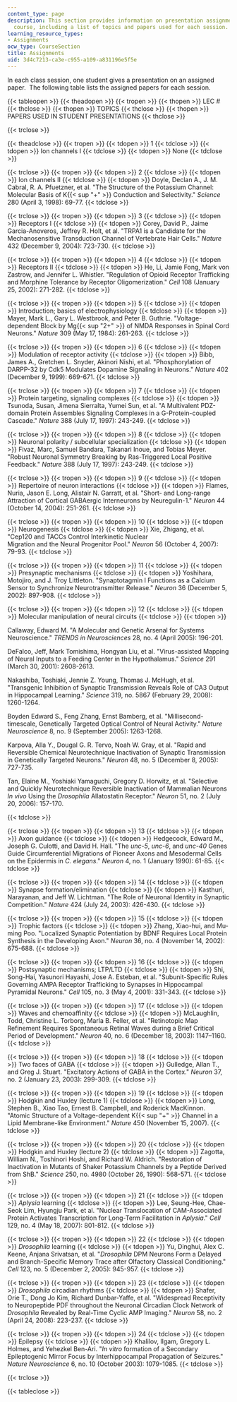 ```yaml
---
content_type: page
description: This section provides information on presentation assignments for the
  course, including a list of topics and papers used for each session.
learning_resource_types:
- Assignments
ocw_type: CourseSection
title: Assignments
uid: 3d4c7213-ca3e-c955-a109-a831196e5f5e
---
```


In each class session, one student gives a presentation on an assigned paper.  The following table lists the assigned papers for each session.

{{< tableopen >}}
{{< theadopen >}}
{{< tropen >}}
{{< thopen >}}
LEC #
{{< thclose >}}
{{< thopen >}}
TOPICS
{{< thclose >}}
{{< thopen >}}
PAPERS USED IN STUDENT PRESENTATIONS
{{< thclose >}}

{{< trclose >}}

{{< theadclose >}}
{{< tropen >}}
{{< tdopen >}}
1
{{< tdclose >}}
{{< tdopen >}}
Ion channels I
{{< tdclose >}}
{{< tdopen >}}
None
{{< tdclose >}}

{{< trclose >}}
{{< tropen >}}
{{< tdopen >}}
2
{{< tdclose >}}
{{< tdopen >}}
Ion channels II
{{< tdclose >}}
{{< tdopen >}}
Doyle, Declan A., J. M. Cabral, R. A. Pfuetzner, et al. "The Structure of the Potassium Channel: Molecular Basis of K{{< sup "\+" >}} Conduction and Selectivity." _Science_ 280 (April 3, 1998): 69-77.
{{< tdclose >}}

{{< trclose >}}
{{< tropen >}}
{{< tdopen >}}
3
{{< tdclose >}}
{{< tdopen >}}
Receptors I
{{< tdclose >}}
{{< tdopen >}}
Corey, David P., Jaime Garcia-Anoveros, Jeffrey R. Holt, et al. "TRPA1 is a Candidate for the Mechanosensitive Transduction Channel of Vertebrate Hair Cells." _Nature_ 432 (December 9, 2004): 723-730.
{{< tdclose >}}

{{< trclose >}}
{{< tropen >}}
{{< tdopen >}}
4
{{< tdclose >}}
{{< tdopen >}}
Receptors II
{{< tdclose >}}
{{< tdopen >}}
He, Li, Jamie Fong, Mark von Zastrow, and Jennifer L. Whistler. "Regulation of Opioid Receptor Trafficking and Morphine Tolerance by Receptor Oligomerization." _Cell_ 108 (January 25, 2002): 271-282.
{{< tdclose >}}

{{< trclose >}}
{{< tropen >}}
{{< tdopen >}}
5
{{< tdclose >}}
{{< tdopen >}}
Introduction; basics of electrophysiology
{{< tdclose >}}
{{< tdopen >}}
Mayer, Mark L., Gary L. Westbrook, and Peter B. Guthrie. "Voltage-dependent Block by Mg{{< sup "2+" >}} of NMDA Responses in Spinal Cord Neurons." _Nature_ 309 (May 17, 1984): 261-263.
{{< tdclose >}}

{{< trclose >}}
{{< tropen >}}
{{< tdopen >}}
6
{{< tdclose >}}
{{< tdopen >}}
Modulation of receptor activity
{{< tdclose >}}
{{< tdopen >}}
Bibb, James A., Gretchen L. Snyder, Akinori Nishi, et al. "Phosphorylation of DARPP-32 by Cdk5 Modulates Dopamine Signaling in Neurons." _Nature_ 402 (December 9, 1999): 669-671.
{{< tdclose >}}

{{< trclose >}}
{{< tropen >}}
{{< tdopen >}}
7
{{< tdclose >}}
{{< tdopen >}}
Protein targeting, signaling complexes
{{< tdclose >}}
{{< tdopen >}}
Tsunoda, Susan, Jimena Sierralta, Yumei Sun, et al. "A Multivalent PDZ-domain Protein Assembles Signaling Complexes in a G-Protein-coupled Cascade." _Nature_ 388 (July 17, 1997): 243-249.
{{< tdclose >}}

{{< trclose >}}
{{< tropen >}}
{{< tdopen >}}
8
{{< tdclose >}}
{{< tdopen >}}
Neuronal polarity / subcellular specialization
{{< tdclose >}}
{{< tdopen >}}
Fivaz, Marc, Samuel Bandara, Takanari Inoue, and Tobias Meyer. "Robust Neuronal Symmetry Breaking by Ras-Triggered Local Positive Feedback." _Nature_ 388 (July 17, 1997): 243-249.
{{< tdclose >}}

{{< trclose >}}
{{< tropen >}}
{{< tdopen >}}
9
{{< tdclose >}}
{{< tdopen >}}
Repertoire of neuron interactions
{{< tdclose >}}
{{< tdopen >}}
Flames, Nuria, Jason E. Long, Alistair N. Garratt, et al. "Short- and Long-range Attraction of Cortical GABAergic Interneurons by Neuregulin-1." _Neuron_ 44 (October 14, 2004): 251-261.
{{< tdclose >}}

{{< trclose >}}
{{< tropen >}}
{{< tdopen >}}
10
{{< tdclose >}}
{{< tdopen >}}
Neurogenesis
{{< tdclose >}}
{{< tdopen >}}
Xie, Zhigang, et al. "Cep120 and TACCs Control Interkinetic Nuclear  
Migration and the Neural Progenitor Pool." _Neuron_ 56 (October 4, 2007): 79-93.
{{< tdclose >}}

{{< trclose >}}
{{< tropen >}}
{{< tdopen >}}
11
{{< tdclose >}}
{{< tdopen >}}
Presynaptic mechanisms
{{< tdclose >}}
{{< tdopen >}}
Yoshihara, Motojiro, and J. Troy Littleton. "Synaptotagmin I Functions as a Calcium Sensor to Synchronize Neurotransmitter Release." _Neuron_ 36 (December 5, 2002): 897-908.
{{< tdclose >}}

{{< trclose >}}
{{< tropen >}}
{{< tdopen >}}
12
{{< tdclose >}}
{{< tdopen >}}
Molecular manipulation of neural circuits
{{< tdclose >}}
{{< tdopen >}}


Callaway, Edward M. "A Molecular and Genetic Arsenal for Systems Neuroscience." _TRENDS in Neurosciences_ 28, no. 4 (April 2005): 196-201.

DeFalco, Jeff, Mark Tomishima, Hongyan Liu, et al. "Virus-assisted Mapping of Neural Inputs to a Feeding Center in the Hypothalamus." _Science_ 291 (March 30, 2001): 2608-2613.

Nakashiba, Toshiaki, Jennie Z. Young, Thomas J. McHugh, et al. "Transgenic Inhibition of Synaptic Transmission Reveals Role of CA3 Output in Hippocampal Learning." _Science_ 319, no. 5867 (February 29, 2008): 1260-1264.

Boyden Edward S., Feng Zhang, Ernst Bamberg, et al. "Millisecond-timescale, Genetically Targeted Optical Control of Neural Activity." _Nature Neuroscience_ 8, no. 9 (September 2005): 1263-1268.

Karpova, Alla Y., Dougal G. R. Tervo, Noah W. Gray, et al. "Rapid and Reversible Chemical Neurotechnique Inactivation of Synaptic Transmission in Genetically Targeted Neurons." _Neuron_ 48, no. 5 (December 8, 2005): 727-735.

Tan, Elaine M., Yoshiaki Yamaguchi, Gregory D. Horwitz, et al. "Selective and Quickly Neurotechnique Reversible Inactivation of Mammalian Neurons _In vivo_ Using the _Drosophila_ Allatostatin Receptor." _Neuron_ 51, no. 2 (July 20, 2006): 157-170.


{{< tdclose >}}

{{< trclose >}}
{{< tropen >}}
{{< tdopen >}}
13
{{< tdclose >}}
{{< tdopen >}}
Axon guidance
{{< tdclose >}}
{{< tdopen >}}
Hedgecock, Edward M., Joseph G. Culotti, and David H. Hall. "The _unc-5_, _unc-6_, and _unc-40_ Genes Guide Circumferential Migrations of Pioneer Axons and Mesodermal Cells on the Epidermis in _C. elegans_." _Neuron_ 4, no. 1 (January 1990): 61-85.
{{< tdclose >}}

{{< trclose >}}
{{< tropen >}}
{{< tdopen >}}
14
{{< tdclose >}}
{{< tdopen >}}
Synapse formation/elimination
{{< tdclose >}}
{{< tdopen >}}
Kasthuri, Narayanan, and Jeff W. Lichtman. "The Role of Neuronal Identity in Synaptic Competition." _Nature_ 424 (July 24, 2003): 426-430.
{{< tdclose >}}

{{< trclose >}}
{{< tropen >}}
{{< tdopen >}}
15
{{< tdclose >}}
{{< tdopen >}}
Trophic factors
{{< tdclose >}}
{{< tdopen >}}
Zhang, Xiao-hui, and Mu-ming Poo. "Localized Synaptic Potentiation by BDNF Requires Local Protein Synthesis in the Developing Axon." _Neuron_ 36, no. 4 (November 14, 2002): 675-688.
{{< tdclose >}}

{{< trclose >}}
{{< tropen >}}
{{< tdopen >}}
16
{{< tdclose >}}
{{< tdopen >}}
Postsynaptic mechanisms; LTP/LTD
{{< tdclose >}}
{{< tdopen >}}
Shi, Song-Hai, Yasunori Hayashi, Jose A. Esteban, et al. "Subunit-Specific Rules Governing AMPA Receptor Trafficking to Synapses in Hippocampal Pyramidal Neurons." _Cell_ 105, no. 3 (May 4, 2001): 331-343.
{{< tdclose >}}

{{< trclose >}}
{{< tropen >}}
{{< tdopen >}}
17
{{< tdclose >}}
{{< tdopen >}}
Waves and chemoaffinity
{{< tdclose >}}
{{< tdopen >}}
McLaughlin, Todd, Christine L. Torborg, Marla B. Feller, et al. "Retinotopic Map Refinement Requires Spontaneous Retinal Waves during a Brief Critical Period of Development." _Neuron_ 40, no. 6 (December 18, 2003): 1147–1160.
{{< tdclose >}}

{{< trclose >}}
{{< tropen >}}
{{< tdopen >}}
18
{{< tdclose >}}
{{< tdopen >}}
Two faces of GABA
{{< tdclose >}}
{{< tdopen >}}
Gulledge, Allan T., and Greg J. Stuart. "Excitatory Actions of GABA in the Cortex." _Neuron_ 37, no. 2 (January 23, 2003): 299-309.
{{< tdclose >}}

{{< trclose >}}
{{< tropen >}}
{{< tdopen >}}
19
{{< tdclose >}}
{{< tdopen >}}
Hodgkin and Huxley (lecture 1)
{{< tdclose >}}
{{< tdopen >}}
Long, Stephen B., Xiao Tao, Ernest B. Campbell, and Roderick MacKinnon. "Atomic Structure of a Voltage-dependent K{{< sup "\+" >}} Channel in a Lipid Membrane-like Environment." _Nature_ 450 (November 15, 2007).
{{< tdclose >}}

{{< trclose >}}
{{< tropen >}}
{{< tdopen >}}
20
{{< tdclose >}}
{{< tdopen >}}
Hodgkin and Huxley (lecture 2)
{{< tdclose >}}
{{< tdopen >}}
Zagotta, William N., Toshinori Hoshi, and Richard W. Aldrich. "Restoration of Inactivation in Mutants of Shaker Potassium Channels by a Peptide Derived from ShB." _Science_ 250, no. 4980 (October 26, 1990): 568-571.
{{< tdclose >}}

{{< trclose >}}
{{< tropen >}}
{{< tdopen >}}
21
{{< tdclose >}}
{{< tdopen >}}
_Aplysia_ learning
{{< tdclose >}}
{{< tdopen >}}
Lee, Seung-Hee, Chae-Seok Lim, Hyungju Park, et al. "Nuclear Translocation of CAM-Associated Protein Activates Transcription for Long-Term Facilitation in _Aplysia_." _Cell_ 129, no. 4 (May 18, 2007): 801-812.
{{< tdclose >}}

{{< trclose >}}
{{< tropen >}}
{{< tdopen >}}
22
{{< tdclose >}}
{{< tdopen >}}
_Drosophila_ learning
{{< tdclose >}}
{{< tdopen >}}
Yu, Dinghui, Alex C. Keene, Anjana Srivatsan, et al. "_Drosophila_ DPM Neurons Form a Delayed and Branch-Specific Memory Trace after Olfactory Classical Conditioning." _Cell_ 123, no. 5 (December 2, 2005): 945-957.
{{< tdclose >}}

{{< trclose >}}
{{< tropen >}}
{{< tdopen >}}
23
{{< tdclose >}}
{{< tdopen >}}
_Drosophila_ circadian rhythms
{{< tdclose >}}
{{< tdopen >}}
Shafer, Orie T., Dong Jo Kim, Richard Dunbar-Yaffe, et al. "Widespread Receptivity to Neuropeptide PDF throughout the Neuronal Circadian Clock Network of _Drosophila_ Revealed by Real-Time Cyclic AMP Imaging." _Neuron_ 58, no. 2 (April 24, 2008): 223-237.
{{< tdclose >}}

{{< trclose >}}
{{< tropen >}}
{{< tdopen >}}
24
{{< tdclose >}}
{{< tdopen >}}
Epilepsy
{{< tdclose >}}
{{< tdopen >}}
Khalilov, Ilgam, Gregory L. Holmes, and Yehezkel Ben-Ari. "_In vitro_ formation of a Secondary Epileptogenic Mirror Focus by Interhippocampal Propagation of Seizures." _Nature Neuroscience_ 6, no. 10 (October 2003): 1079-1085.
{{< tdclose >}}

{{< trclose >}}

{{< tableclose >}}